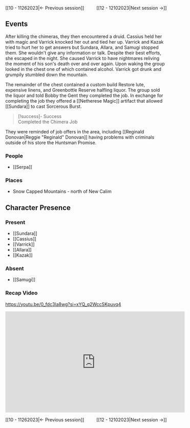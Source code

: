 [[10 - 11262023|← Previous session]] <span style="float: right;">[[12 - 12102023|Next session →]]</span>

## Events
After killing the chimeras, they then encountered a druid. Cassius held her with magic and Varrick knocked her out and tied her up. Varrick and Kazak tried to hurt her to get answers but Sundara, Allara, and Samugi stopped them. She wouldn't give any information or talk. Despite their best efforts, she escaped in the night. She caused Varrick to have nightmares reliving the moment of his son's death over and over again. Upon waking the group looked in the chest one of which contained alcohol. Varrick got drunk and grumpily stumbled down the mountain.

The remainder of the chest contained a custom build Restore lute, expensive linens, and Greenbottle Reserve halfling liquor. The group sold the liquor and told Bobby the Gent they completed the job. In exchange for completing the job they offered a [[Netherese Magic]] artifact that allowed [[Sundara]] to cast Sorcerous Burst.

> [!success]- Success  
> Completed the Chimera Job

They were reminded of job offers in the area, including [[Reginald Donovan|Reggie "Reginald" Donovan]] having problems with criminals outside of his store the Huntsman Promise. 

### People
- [[Serpa]] 

### Places 
- Snow Capped Mountains - north of New Calim

## Character Presence 
### Present
- [[Sundara]] 
- [[Cassius]] 
- [[Varrick]] 
- [[Allara]] 
- [[Kazak]] 
### Absent
- [[Samugi]] 

### Recap Video

https://youtu.be/0_fdc3la8wg?si=xYQ_q2WccSKpuvq4

<iframe width="560" height="315" src="https://www.youtube.com/embed/0_fdc3la8wg?si=VuPawQfW-15ZLAt6" title="YouTube video player" frameborder="0" allow="accelerometer; autoplay; clipboard-write; encrypted-media; gyroscope; picture-in-picture; web-share" referrerpolicy="strict-origin-when-cross-origin" allowfullscreen></iframe>

[[10 - 11262023|← Previous session]] <span style="float: right;">[[12 - 12102023|Next session →]]</span>
